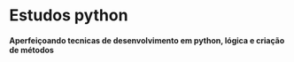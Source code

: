 # Estudos python 

#### Aperfeiçoando tecnicas de desenvolvimento em python, lógica e criação de métodos
